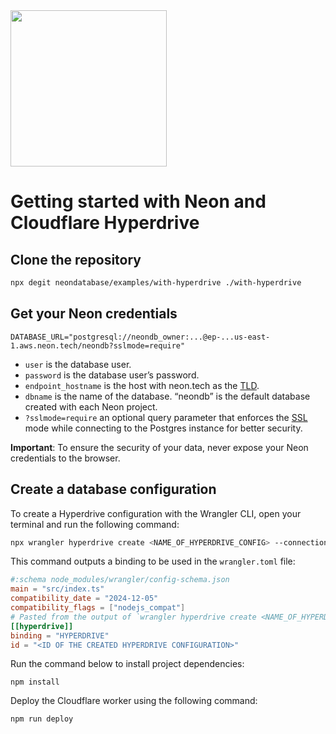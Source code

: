 <img width="250px" src="https://neon.tech/brand/neon-logo-dark-color.svg" />

# Getting started with Neon and Cloudflare Hyperdrive

## Clone the repository

```bash
npx degit neondatabase/examples/with-hyperdrive ./with-hyperdrive
```

## Get your Neon credentials

```
DATABASE_URL="postgresql://neondb_owner:...@ep-...us-east-1.aws.neon.tech/neondb?sslmode=require"
```

- `user` is the database user.
- `password` is the database user’s password.
- `endpoint_hostname` is the host with neon.tech as the [TLD](https://www.cloudflare.com/en-gb/learning/dns/top-level-domain/).
- `dbname` is the name of the database. “neondb” is the default database created with each Neon project.
- `?sslmode=require` an optional query parameter that enforces the [SSL](https://www.cloudflare.com/en-gb/learning/ssl/what-is-ssl/) mode while connecting to the Postgres instance for better security.

**Important**: To ensure the security of your data, never expose your Neon credentials to the browser.

## Create a database configuration

To create a Hyperdrive configuration with the Wrangler CLI, open your terminal and run the following command:

```bash
npx wrangler hyperdrive create <NAME_OF_HYPERDRIVE_CONFIG> --connection-string="postgresql://neondb_owner:...@ep-...us-east-1.aws.neon.tech/neondb?sslmode=require"
```

This command outputs a binding to be used in the `wrangler.toml` file:

```toml
#:schema node_modules/wrangler/config-schema.json
main = "src/index.ts"
compatibility_date = "2024-12-05"
compatibility_flags = ["nodejs_compat"]
# Pasted from the output of `wrangler hyperdrive create <NAME_OF_HYPERDRIVE_CONFIG> --connection-string=[...]` above.
[[hyperdrive]]
binding = "HYPERDRIVE"
id = "<ID OF THE CREATED HYPERDRIVE CONFIGURATION>"
```

Run the command below to install project dependencies:

```
npm install
```

Deploy the Cloudflare worker using the following command:

```
npm run deploy
```
